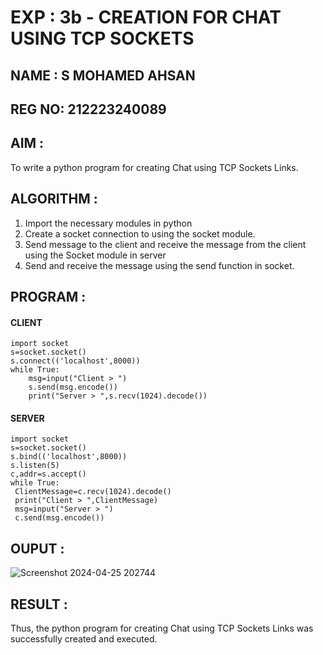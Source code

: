 # EXP : 3b - CREATION FOR CHAT USING TCP SOCKETS
## NAME : S MOHAMED AHSAN
## REG NO: 212223240089
## AIM :
To write a python program for creating Chat using TCP Sockets Links.
## ALGORITHM :
1. Import the necessary modules in python
2. Create a socket connection to using the socket module.
3. Send message to the client and receive the message from the client using the Socket module in
 server
4. Send and receive the message using the send function in socket.
## PROGRAM :
#### CLIENT
```
import socket
s=socket.socket()
s.connect(('localhost',8000))
while True:
    msg=input("Client > ")
    s.send(msg.encode())
    print("Server > ",s.recv(1024).decode())
```
#### SERVER
```
import socket
s=socket.socket()
s.bind(('localhost',8000))
s.listen(5)
c,addr=s.accept()
while True:
 ClientMessage=c.recv(1024).decode()
 print("Client > ",ClientMessage)
 msg=input("Server > ")
 c.send(msg.encode())
```
## OUPUT :
![Screenshot 2024-04-25 202744](https://github.com/MOHAMEDAHSAN/3b_CHAT_USING_TCP_SOCKETS/assets/139331378/4b6e82da-95ac-4afb-8cb1-06abff1adf5e)

## RESULT :
Thus, the python program for creating Chat using TCP Sockets Links was successfully 
created and executed.
